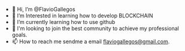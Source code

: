 - 👋 Hi, I’m @FlavioGallegos
- 👀 I’m Interested in learning how to develop BLOCKCHAIN
- 🌱 I’m currently learning how to use github
- 💞️ I'm looking to join the best community to achieve my professional goals.
- 📫 How to reach me sendme a email flaviogallegos@gmail.com.

<!---
FlavioGallegos/FlavioGallegos is a ✨ special ✨ repository because its `README.md` (this file) appears on your GitHub profile.
You can click the Preview link to take a look at your changes.
--->
